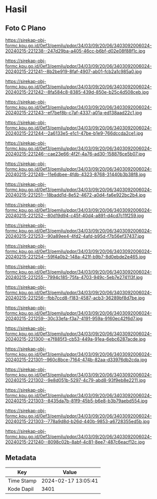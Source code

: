 # Hasil

## Foto C Plano

https://sirekap-obj-formc.kpu.go.id/0ef3/pemilu/pdpr/34/03/09/20/06/3403092006024-20240215-221238--247d29ba-a405-46cc-b6bf-d02e08f88f1c.jpg

https://sirekap-obj-formc.kpu.go.id/0ef3/pemilu/pdpr/34/03/09/20/06/3403092006024-20240215-221241--8b2be919-8faf-4907-ab01-fcb2a1c985a0.jpg

https://sirekap-obj-formc.kpu.go.id/0ef3/pemilu/pdpr/34/03/09/20/06/3403092006024-20240215-221242--8fa584c8-8385-439d-850e-b25c4d508ceb.jpg

https://sirekap-obj-formc.kpu.go.id/0ef3/pemilu/pdpr/34/03/09/20/06/3403092006024-20240215-221243--ef7bef8b-c7af-4337-a01a-ed138aad22c1.jpg

https://sirekap-obj-formc.kpu.go.id/0ef3/pemilu/pdpr/34/03/09/20/06/3403092006024-20240215-221244--2a6133e5-e1c1-47be-b1e9-766dccda2ce1.jpg

https://sirekap-obj-formc.kpu.go.id/0ef3/pemilu/pdpr/34/03/09/20/06/3403092006024-20240215-221246--cae23e66-4f2f-4a76-ad30-158876ce5b07.jpg

https://sirekap-obj-formc.kpu.go.id/0ef3/pemilu/pdpr/34/03/09/20/06/3403092006024-20240215-221249--11e6dbee-4fdb-4323-8768-31440b3b38f8.jpg

https://sirekap-obj-formc.kpu.go.id/0ef3/pemilu/pdpr/34/03/09/20/06/3403092006024-20240215-221251--18badd1d-8e52-4672-a0d4-fa6e922bc2b4.jpg

https://sirekap-obj-formc.kpu.go.id/0ef3/pemilu/pdpr/34/03/09/20/06/3403092006024-20240215-221252--80d19d94-c45f-40d4-a891-d4cd7c11f259.jpg

https://sirekap-obj-formc.kpu.go.id/0ef3/pemilu/pdpr/34/03/09/20/06/3403092006024-20240215-221253--90a89ee4-4fd2-4afd-b95d-f7b56ef37437.jpg

https://sirekap-obj-formc.kpu.go.id/0ef3/pemilu/pdpr/34/03/09/20/06/3403092006024-20240215-221254--59f4a0b2-148a-421f-b9b7-8d0ebde2e465.jpg

https://sirekap-obj-formc.kpu.go.id/0ef3/pemilu/pdpr/34/03/09/20/06/3403092006024-20240215-221255--7994c185-75fa-4703-949c-5eb7e274113f.jpg

https://sirekap-obj-formc.kpu.go.id/0ef3/pemilu/pdpr/34/03/09/20/06/3403092006024-20240215-221256--fbb7ccd8-f183-4587-acb3-36289bf8d7be.jpg

https://sirekap-obj-formc.kpu.go.id/0ef3/pemilu/pdpr/34/03/09/20/06/3403092006024-20240215-221259--30c33efa-f3a7-4191-959a-9160ec42f6d7.jpg

https://sirekap-obj-formc.kpu.go.id/0ef3/pemilu/pdpr/34/03/09/20/06/3403092006024-20240215-221300--e7f885f3-cb53-449a-91ea-6ebc6287acde.jpg

https://sirekap-obj-formc.kpu.go.id/0ef3/pemilu/pdpr/34/03/09/20/06/3403092006024-20240215-221301--960c8bce-7164-474b-82aa-d33976db2cda.jpg

https://sirekap-obj-formc.kpu.go.id/0ef3/pemilu/pdpr/34/03/09/20/06/3403092006024-20240215-221302--9e8d051b-5297-4c79-abd8-93f9eb8e2211.jpg

https://sirekap-obj-formc.kpu.go.id/0ef3/pemilu/pdpr/34/03/09/20/06/3403092006024-20240215-221303--8435da7b-81f9-45b5-b6e8-b3b79aebd554.jpg

https://sirekap-obj-formc.kpu.go.id/0ef3/pemilu/pdpr/34/03/09/20/06/3403092006024-20240215-221303--778a9d8d-b26d-440b-9853-a6728355ed5b.jpg

https://sirekap-obj-formc.kpu.go.id/0ef3/pemilu/pdpr/34/03/09/20/06/3403092006024-20240215-221240--8098c02b-8abf-4c81-8ee7-487c6eacf12c.jpg


## Metadata

| Key        | Value               |
| ---------- | ------------------- |
| Time Stamp | 2024-02-17 13:05:41 |
| Kode Dapil | 3401                |



